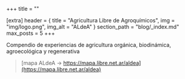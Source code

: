 +++
title = ""

[extra]
header = { title = "Agricultura Libre de Agroquímicos", img = "img/logo.png", img_alt = "ALdeA" }
section_path = "blog/_index.md"
max_posts = 5
+++

Compendio de experiencias de agricultura orgánica, biodinámica, agroecológica y regenerativa

> [mapa ALdeA -> https://mapa.libre.net.ar/aldea](https://mapa.libre.net.ar/aldea)
